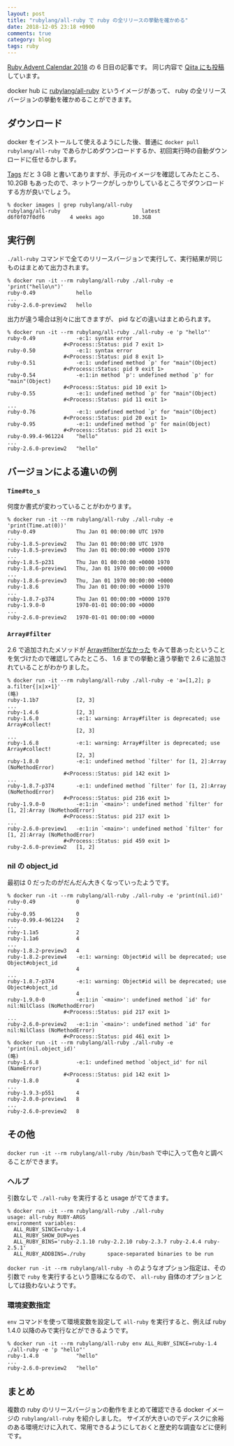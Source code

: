 ```yaml
---
layout: post
title: "rubylang/all-ruby で ruby の全リリースの挙動を確かめる"
date: 2018-12-05 23:18 +0900
comments: true
category: blog
tags: ruby
---
```

[Ruby Advent Calendar 2018](https://qiita.com/advent-calendar/2018/ruby) の 6 日目の記事です。
同じ内容で [Qiita にも投稿](https://qiita.com/znz/private/a2e47adc949af6f495ac) しています。

docker hub に [rubylang/all-ruby](https://hub.docker.com/r/rubylang/all-ruby/) というイメージがあって、 ruby の全リリースバージョンの挙動を確かめることができます。

<!--more-->

## ダウンロード

docker をインストールして使えるようにした後、普通に `docker pull rubylang/all-ruby` であらかじめダウンロードするか、初回実行時の自動ダウンロードに任せるかします。

[Tags](https://hub.docker.com/r/rubylang/all-ruby/tags/) だと 3 GB と書いてありますが、手元のイメージを確認してみたところ、 10.2GB もあったので、ネットワークがしっかりしているところでダウンロードする方が良いでしょう。

```
% docker images | grep rubylang/all-ruby
rubylang/all-ruby                          latest              d6f0f07f0df6        4 weeks ago         10.3GB
```

## 実行例

`./all-ruby` コマンドで全てのリリースバージョンで実行して、実行結果が同じものはまとめて出力されます。

```
% docker run -it --rm rubylang/all-ruby ./all-ruby -e 'print("hello\n")'
ruby-0.49             hello
...
ruby-2.6.0-preview2   hello
```

出力が違う場合は別々に出てきますが、 pid などの違いはまとめられます。

```
% docker run -it --rm rubylang/all-ruby ./all-ruby -e 'p "hello"'
ruby-0.49             -e:1: syntax error
                  #<Process::Status: pid 7 exit 1>
ruby-0.50             -e:1: syntax error
                  #<Process::Status: pid 8 exit 1>
ruby-0.51             -e:1: undefined method `p' for "main"(Object)
                  #<Process::Status: pid 9 exit 1>
ruby-0.54             -e:1:in method `p': undefined method `p' for "main"(Object)
                  #<Process::Status: pid 10 exit 1>
ruby-0.55             -e:1: undefined method `p' for "main"(Object)
                  #<Process::Status: pid 11 exit 1>
...
ruby-0.76             -e:1: undefined method `p' for "main"(Object)
                  #<Process::Status: pid 20 exit 1>
ruby-0.95             -e:1: undefined method `p' for main(Object)
                  #<Process::Status: pid 21 exit 1>
ruby-0.99.4-961224    "hello"
...
ruby-2.6.0-preview2   "hello"
```

## バージョンによる違いの例

### `Time#to_s`

何度か書式が変わっていることがわかります。

```
% docker run -it --rm rubylang/all-ruby ./all-ruby -e 'print(Time.at(0))'
ruby-0.49             Thu Jan 01 00:00:00 UTC 1970
...
ruby-1.8.5-preview2   Thu Jan 01 00:00:00 UTC 1970
ruby-1.8.5-preview3   Thu Jan 01 00:00:00 +0000 1970
...
ruby-1.8.5-p231       Thu Jan 01 00:00:00 +0000 1970
ruby-1.8.6-preview1   Thu, Jan 01 1970 00:00:00 +0000
...
ruby-1.8.6-preview3   Thu, Jan 01 1970 00:00:00 +0000
ruby-1.8.6            Thu Jan 01 00:00:00 +0000 1970
...
ruby-1.8.7-p374       Thu Jan 01 00:00:00 +0000 1970
ruby-1.9.0-0          1970-01-01 00:00:00 +0000
...
ruby-2.6.0-preview2   1970-01-01 00:00:00 +0000
```

### `Array#filter`

2.6 で追加されたメソッドが [Array#filterがなかった](https://qiita.com/ikemo/items/384ed779f11f9fb9a582#arrayfilter%E3%81%8C%E3%81%AA%E3%81%8B%E3%81%A3%E3%81%9F) をみて昔あったということを気づけたので確認してみたところ、 1.6 までの挙動と違う挙動で 2.6 に追加されていることがわかりました。

```
% docker run -it --rm rubylang/all-ruby ./all-ruby -e 'a=[1,2]; p a.filter{|x|x+1}'
(略)
ruby-1.1b7            [2, 3]
...
ruby-1.4.6            [2, 3]
ruby-1.6.0            -e:1: warning: Array#filter is deprecated; use Array#collect!
                      [2, 3]
...
ruby-1.6.8            -e:1: warning: Array#filter is deprecated; use Array#collect!
                      [2, 3]
ruby-1.8.0            -e:1: undefined method `filter' for [1, 2]:Array (NoMethodError)
                  #<Process::Status: pid 142 exit 1>
...
ruby-1.8.7-p374       -e:1: undefined method `filter' for [1, 2]:Array (NoMethodError)
                  #<Process::Status: pid 216 exit 1>
ruby-1.9.0-0          -e:1:in `<main>': undefined method `filter' for [1, 2]:Array (NoMethodError)
                  #<Process::Status: pid 217 exit 1>
...
ruby-2.6.0-preview1   -e:1:in `<main>': undefined method `filter' for [1, 2]:Array (NoMethodError)
                  #<Process::Status: pid 459 exit 1>
ruby-2.6.0-preview2   [1, 2]
```

### nil の object\_id

最初は 0 だったのがだんだん大きくなっていったようです。

```
% docker run -it --rm rubylang/all-ruby ./all-ruby -e 'print(nil.id)'
ruby-0.49             0
...
ruby-0.95             0
ruby-0.99.4-961224    2
...
ruby-1.1a5            2
ruby-1.1a6            4
...
ruby-1.8.2-preview3   4
ruby-1.8.2-preview4   -e:1: warning: Object#id will be deprecated; use Object#object_id
                      4
...
ruby-1.8.7-p374       -e:1: warning: Object#id will be deprecated; use Object#object_id
                      4
ruby-1.9.0-0          -e:1:in `<main>': undefined method `id' for nil:NilClass (NoMethodError)
                  #<Process::Status: pid 217 exit 1>
...
ruby-2.6.0-preview2   -e:1:in `<main>': undefined method `id' for nil:NilClass (NoMethodError)
                  #<Process::Status: pid 461 exit 1>
% docker run -it --rm rubylang/all-ruby ./all-ruby -e 'print(nil.object_id)'
(略)
ruby-1.6.8            -e:1: undefined method `object_id' for nil (NameError)
                  #<Process::Status: pid 142 exit 1>
ruby-1.8.0            4
...
ruby-1.9.3-p551       4
ruby-2.0.0-preview1   8
...
ruby-2.6.0-preview2   8
```

## その他

`docker run -it --rm rubylang/all-ruby /bin/bash` で中に入って色々と調べることができます。

### ヘルプ

引数なしで `./all-ruby` を実行すると usage がでてきます。

```
% docker run -it --rm rubylang/all-ruby ./all-ruby
usage: all-ruby RUBY-ARGS
environment variables:
  ALL_RUBY_SINCE=ruby-1.4
  ALL_RUBY_SHOW_DUP=yes
  ALL_RUBY_BINS='ruby-2.1.10 ruby-2.2.10 ruby-2.3.7 ruby-2.4.4 ruby-2.5.1'
  ALL_RUBY_ADDBINS=./ruby       space-separated binaries to be run
```

`docker run -it --rm rubylang/all-ruby -h` のようなオプション指定は、その引数で `ruby` を実行するという意味になるので、 `all-ruby` 自体のオプションとしては扱わないようです。

### 環境変数指定

`env` コマンドを使って環境変数を設定して `all-ruby` を実行すると、例えば ruby 1.4.0 以降のみで実行などができるようです。

```
% docker run -it --rm rubylang/all-ruby env ALL_RUBY_SINCE=ruby-1.4 ./all-ruby -e 'p "hello"'
ruby-1.4.0            "hello"
...
ruby-2.6.0-preview2   "hello"
```

## まとめ

複数の ruby のリリースバージョンの動作をまとめて確認できる docker イメージの `rubylang/all-ruby` を紹介しました。
サイズが大きいのでディスクに余裕のある環境だけに入れて、常用できるようにしておくと歴史的な調査などに便利です。
